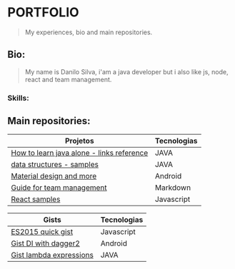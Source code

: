 # PORTFOLIO

> My experiences, bio and main repositories.

## Bio:

> My name is Danilo Silva, i'am a java developer but i also like js, node, react and team management.

### Skills:

## Main repositories:

Projetos | Tecnologias
---- | ----
[How to learn java alone - links reference](https://github.com/danilosilvadev/LearningHowToLearn-JAVA) | JAVA
[data structures - samples](https://github.com/danilosilvadev/EstudosEstruturadeDados/tree/master/src) | JAVA
[Material design and more](https://github.com/danilosilvadev/MaterialDesignANDROID) | Android
[Guide for team management](https://github.com/NogoApps/workflow) | Markdown
[React samples](https://github.com/danilosilvadev/react-learning) | Javascript

Gists | Tecnologias
---- | ----
[ES2015 quick gist](https://gist.github.com/danilosilvadev/c013c95f395821e573244b8b98c287b3) | Javascript
[Gist DI with dagger2](https://gist.github.com/danilosilvadev/8c8de30e668d851d66def09c0f713ab8) | Android
[Gist lambda expressions](https://gist.github.com/danilosilvadev/b42c87e4114c96844b121a882117de38) | JAVA
